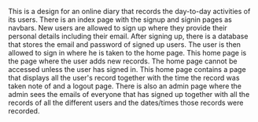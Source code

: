 This is a design for an online diary that records the day-to-day activities of its users. There is an index page with the signup and signin pages as navbars. New users are allowed to sign up where they provide their personal details including their email. After signing up, there is a database that stores the email and password of signed up users. The user is then allowed to sign in where he is taken to the home page. This home page is the page where the user adds new records. The home page cannot be accessed unless the user has signed in. This home page contains a page that displays all the user's record together with the time the record was taken note of and a logout page. There is also an admin page where the admin sees the emails of everyone that has signed up together with all the records of all the different users and the dates/times those records were recorded.
